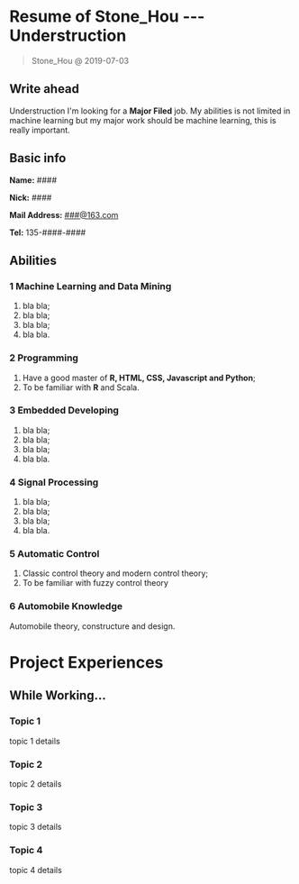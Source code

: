 # Resume of Stone_Hou ---Understruction

> Stone_Hou @ 2019-07-03

## Write ahead

Understruction
I'm looking for a **Major Filed** job. My abilities is not limited in machine learning but my major work should be machine learning, this is really important.

## Basic info
**Name:** ####

**Nick:** ####

**Mail Address:** [###@163.com](mailto://###@163.com "###@163.com")

**Tel:** 135-####-####

## Abilities

### 1 Machine Learning and Data Mining
1. bla bla;
2. bla bla;
3. bla bla;
4. bla bla.

### 2 Programming
1. Have a good master of **R, HTML, CSS, Javascript and Python**;
2. To be familiar with **R** and Scala.

### 3 Embedded Developing
1. bla bla;
2. bla bla;
3. bla bla;
4. bla bla.

### 4 Signal Processing
1. bla bla;
2. bla bla;
3. bla bla;
4. bla bla.

### 5 Automatic Control
1. Classic control theory and modern control theory;
2. To be familiar with fuzzy control theory

### 6 Automobile Knowledge
Automobile theory, constructure and design.

# Project Experiences

## While Working...
### Topic 1
topic 1 details

### Topic 2
topic 2 details

### Topic 3
topic 3 details

### Topic 4
topic 4 details


